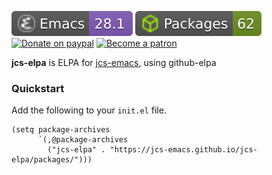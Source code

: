 [![Emacs](https://raw.githubusercontent.com/jcs-emacs/badges/master/elpa/emacs.svg)](https://www.gnu.org/software/emacs/download.html)
[![Packages](https://raw.githubusercontent.com/jcs-emacs/badges/master/elpa/packages.svg)](#)
[![Donate on paypal](https://img.shields.io/badge/paypal-donate-1?logo=paypal&color=blue)](https://www.paypal.me/jcs090218)
[![Become a patron](https://img.shields.io/badge/patreon-become%20a%20patron-orange.svg?logo=patreon)](https://www.patreon.com/jcs090218)

**jcs-elpa** is ELPA for [jcs-emacs](https://github.com/jcs-emacs/jcs-emacs), using github-elpa

### Quickstart

Add the following to your `init.el` file.

```elisp
(setq package-archives
      `(,@package-archives
        ("jcs-elpa" . "https://jcs-emacs.github.io/jcs-elpa/packages/")))
```
